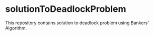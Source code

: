 # solutionToDeadlockProblem
This repository contains solution to deadlock problem using Bankers' Algorithm.
